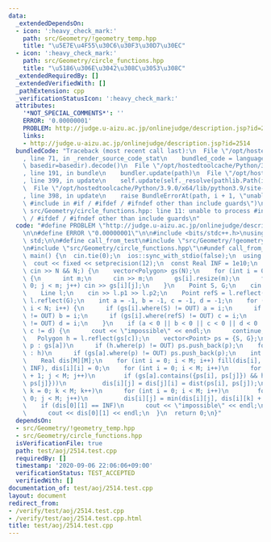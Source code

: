 ```yaml
---
data:
  _extendedDependsOn:
  - icon: ':heavy_check_mark:'
    path: src/Geometry/!geometry_temp.hpp
    title: "\u5E7E\u4F55\u30C6\u30F3\u30D7\u30EC"
  - icon: ':heavy_check_mark:'
    path: src/Geometry/circle_functions.hpp
    title: "\u5186\u306E\u3042\u308C\u3053\u308C"
  _extendedRequiredBy: []
  _extendedVerifiedWith: []
  _pathExtension: cpp
  _verificationStatusIcon: ':heavy_check_mark:'
  attributes:
    '*NOT_SPECIAL_COMMENTS*': ''
    ERROR: '0.00000001'
    PROBLEM: http://judge.u-aizu.ac.jp/onlinejudge/description.jsp?id=2514
    links:
    - http://judge.u-aizu.ac.jp/onlinejudge/description.jsp?id=2514
  bundledCode: "Traceback (most recent call last):\n  File \"/opt/hostedtoolcache/Python/3.9.0/x64/lib/python3.9/site-packages/onlinejudge_verify/documentation/build.py\"\
    , line 71, in _render_source_code_stat\n    bundled_code = language.bundle(stat.path,\
    \ basedir=basedir).decode()\n  File \"/opt/hostedtoolcache/Python/3.9.0/x64/lib/python3.9/site-packages/onlinejudge_verify/languages/cplusplus.py\"\
    , line 191, in bundle\n    bundler.update(path)\n  File \"/opt/hostedtoolcache/Python/3.9.0/x64/lib/python3.9/site-packages/onlinejudge_verify/languages/cplusplus_bundle.py\"\
    , line 399, in update\n    self.update(self._resolve(pathlib.Path(included), included_from=path))\n\
    \  File \"/opt/hostedtoolcache/Python/3.9.0/x64/lib/python3.9/site-packages/onlinejudge_verify/languages/cplusplus_bundle.py\"\
    , line 398, in update\n    raise BundleErrorAt(path, i + 1, \"unable to process\
    \ #include in #if / #ifdef / #ifndef other than include guards\")\nonlinejudge_verify.languages.cplusplus_bundle.BundleErrorAt:\
    \ src/Geometry/circle_functions.hpp: line 11: unable to process #include in #if\
    \ / #ifdef / #ifndef other than include guards\n"
  code: "#define PROBLEM \"http://judge.u-aizu.ac.jp/onlinejudge/description.jsp?id=2514\"\
    \n\n#define ERROR \"0.00000001\"\n\n#include <bits/stdc++.h>\nusing namespace\
    \ std;\n\n#define call_from_test\n#include \"src/Geometry/!geometry_temp.hpp\"\
    \n#include \"src/Geometry/circle_functions.hpp\"\n#undef call_from_test\n\nsigned\
    \ main() {\n  cin.tie(0);\n  ios::sync_with_stdio(false);\n  using namespace geometry;\n\
    \  cout << fixed << setprecision(12);\n  const Real INF = 1e10;\n  for (int N;\
    \ cin >> N && N;) {\n    vector<Polygon> gs(N);\n    for (int i = 0; i < N; i++)\
    \ {\n      int m;\n      cin >> m;\n      gs[i].resize(m);\n      for (int j =\
    \ 0; j < m; j++) cin >> gs[i][j];\n    }\n    Point S, G;\n    cin >> S >> G;\n\
    \    Line l;\n    cin >> l.p1 >> l.p2;\n    Point refS = l.reflect(S), refG =\
    \ l.reflect(G);\n    int a = -1, b = -1, c = -1, d = -1;\n    for (int i = 0;\
    \ i < N; i++) {\n      if (gs[i].where(S) != OUT) a = i;\n      if (gs[i].where(G)\
    \ != OUT) b = i;\n      if (gs[i].where(refS) != OUT) c = i;\n      if (gs[i].where(refG)\
    \ != OUT) d = i;\n    }\n    if (a < 0 || b < 0 || c < 0 || d < 0 || a != b ||\
    \ c != d) {\n      cout << \"impossible\" << endl;\n      continue;\n    }\n \
    \   Polygon h = l.reflect(gs[c]);\n    vector<Point> ps = {S, G};\n    for (Point\
    \ p : gs[a])\n      if (h.where(p) != OUT) ps.push_back(p);\n    for (Point p\
    \ : h)\n      if (gs[a].where(p) != OUT) ps.push_back(p);\n    int M = ps.size();\n\
    \    Real dis[M][M];\n    for (int i = 0; i < M; i++) fill(dis[i], dis[i] + M,\
    \ INF), dis[i][i] = 0;\n    for (int i = 0; i < M; i++)\n      for (int j = i\
    \ + 1; j < M; j++)\n        if (gs[a].contains({ps[i], ps[j]}) && h.contains({ps[i],\
    \ ps[j]}))\n          dis[i][j] = dis[j][i] = dist(ps[i], ps[j]);\n    for (int\
    \ k = 0; k < M; k++)\n      for (int i = 0; i < M; i++)\n        for (int j =\
    \ 0; j < M; j++)\n          dis[i][j] = min(dis[i][j], dis[i][k] + dis[k][j]);\n\
    \    if (dis[0][1] == INF)\n      cout << \"impossible\" << endl;\n    else\n\
    \      cout << dis[0][1] << endl;\n  }\n  return 0;\n}"
  dependsOn:
  - src/Geometry/!geometry_temp.hpp
  - src/Geometry/circle_functions.hpp
  isVerificationFile: true
  path: test/aoj/2514.test.cpp
  requiredBy: []
  timestamp: '2020-09-06 22:06:06+09:00'
  verificationStatus: TEST_ACCEPTED
  verifiedWith: []
documentation_of: test/aoj/2514.test.cpp
layout: document
redirect_from:
- /verify/test/aoj/2514.test.cpp
- /verify/test/aoj/2514.test.cpp.html
title: test/aoj/2514.test.cpp
---
```

